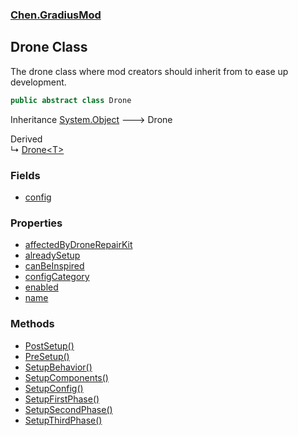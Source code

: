 
### [Chen.GradiusMod](./neHTXX+yFsk1RpXqjkv9zg 'Chen.GradiusMod')

## Drone Class
The drone class where mod creators should inherit from to ease up development.  
```csharp
public abstract class Drone
```
Inheritance [System.Object](https://docs.microsoft.com/en-us/dotnet/api/System.Object 'System.Object') &#129106; Drone  

Derived  
&#8627; [Drone&lt;T&gt;](./mF0MkZwbaAhgwZCvFINmYQ 'Chen.GradiusMod.Drone&lt;T&gt;')  

### Fields
- [config](./VvNt8citBMrv4YTbl8qiQw 'Chen.GradiusMod.Drone.config')

### Properties
- [affectedByDroneRepairKit](./nKL1HNWnKuU2LLZXhUx+yw 'Chen.GradiusMod.Drone.affectedByDroneRepairKit')
- [alreadySetup](./uckHeBN94lfdAXLJyXyMPA 'Chen.GradiusMod.Drone.alreadySetup')
- [canBeInspired](./BXugg1DaRlxoZ98js5frXw 'Chen.GradiusMod.Drone.canBeInspired')
- [configCategory](./NjLEgswLVHERtkpstiXe5Q 'Chen.GradiusMod.Drone.configCategory')
- [enabled](./WwlykxgDJSDb2QInoAbOIg 'Chen.GradiusMod.Drone.enabled')
- [name](./dvA0FrjEC9hLT-rwdMAR4A 'Chen.GradiusMod.Drone.name')

### Methods
- [PostSetup()](./EI8nnjpWSmmYADn5c5AgfA 'Chen.GradiusMod.Drone.PostSetup()')
- [PreSetup()](./XaTpz6JPgXnxFx1+5PeheA 'Chen.GradiusMod.Drone.PreSetup()')
- [SetupBehavior()](./JWmo8rBkpfT8+vVEXYqcZA 'Chen.GradiusMod.Drone.SetupBehavior()')
- [SetupComponents()](./+zZ1a4+zogeQMntbHSbotQ 'Chen.GradiusMod.Drone.SetupComponents()')
- [SetupConfig()](./i-Qi9g9iADp3fAkV+QbOPQ 'Chen.GradiusMod.Drone.SetupConfig()')
- [SetupFirstPhase()](./J19d6GggHGxPB3W5qmoMkw 'Chen.GradiusMod.Drone.SetupFirstPhase()')
- [SetupSecondPhase()](./WonrS6pE3jaGN4ip3IBsVw 'Chen.GradiusMod.Drone.SetupSecondPhase()')
- [SetupThirdPhase()](./jb2vAwxwmrHHwJqVNNTEOg 'Chen.GradiusMod.Drone.SetupThirdPhase()')
